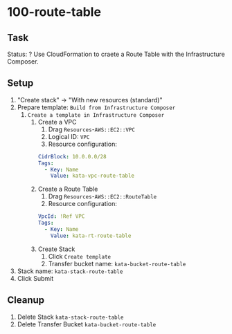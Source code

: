 # 100-route-table

## Task
Status: ?
Use CloudFormation to craete a Route Table with the Infrastructure Composer.

## Setup
1. "Create stack" -> "With new resources (standard)"
2. Prepare template: `Build from Infrastructure Composer`
	1. `Create a template in Infrastructure Composer`
		1. Create a VPC
			1. Drag `Resources`-`AWS::EC2::VPC`
			2. Logical ID: `VPC`
			3. Resource configuration:
			```yaml
			CidrBlock: 10.0.0.0/28
			Tags: 
			  - Key: Name
			    Value: kata-vpc-route-table
			```
		2. Create a Route Table
			1. Drag `Resources`-`AWS::EC2::RouteTable`
			2. Resource configuration:
			```yaml
			VpcId: !Ref VPC
			Tags: 
			  - Key: Name
			    Value: kata-rt-route-table
			```
		3. Create Stack
			1. Click `Create template`
			2. Transfer bucket name: `kata-bucket-route-table`
3. Stack name: `kata-stack-route-table`
4. Click Submit

## Cleanup
1. Delete Stack `kata-stack-route-table`
2. Delete Transfer Bucket `kata-bucket-route-table`
